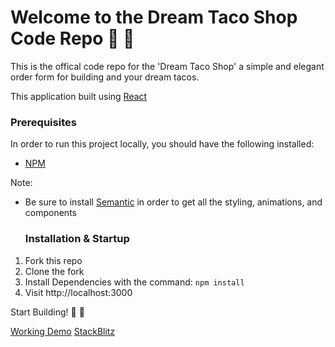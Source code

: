 # Welcome to the Dream Taco Shop Code Repo :rainbow: :taco:

This is the offical code repo for the 'Dream Taco Shop' a simple and elegant order form for building and your dream tacos.

This application built using [React](https://reactjs.org/)
  
  ### Prerequisites
In order to run this project locally, you should have the following installed:

- [NPM](https://www.npmjs.com/)

Note:
- Be sure to install [Semantic](https://react.semantic-ui.com) in order to get all the styling, animations, and components
  
  ### Installation & Startup
1) Fork this repo
2) Clone the fork
3) Install Dependencies with the command: `npm install`
4) Visit http://localhost:3000

Start Building! :rainbow: :taco:

[Working Demo](https://taco-order-form-fw7dpe.stackblitz.io)
[StackBlitz](https://stackblitz.com/edit/taco-order-form-fw7dpe)

